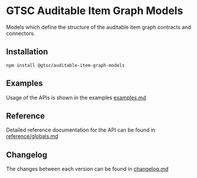 # GTSC Auditable Item Graph Models

Models which define the structure of the auditable item graph contracts and connectors.

## Installation

```shell
npm install @gtsc/auditable-item-graph-models
```

## Examples

Usage of the APIs is shown in the examples [examples.md](examples.md)

## Reference

Detailed reference documentation for the API can be found in [reference/globals.md](reference/globals.md)

## Changelog

The changes between each version can be found in [changelog.md](changelog.md)
